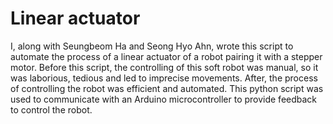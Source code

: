 # Linear actuator
I, along with Seungbeom Ha and Seong Hyo Ahn, wrote this script to automate the process of a linear actuator of a robot pairing it with a stepper motor. Before this script, the controlling of this soft robot was manual, so it was laborious, tedious and led to imprecise movements. After, the process of controlling the robot was efficient and automated. This python script was used to communicate with an Arduino microcontroller to provide feedback to control the robot. 
